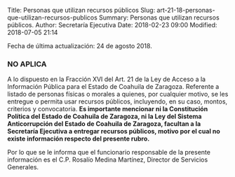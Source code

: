 Title: Personas que utilizan recursos públicos
Slug: art-21-18-personas-que-utilizan-recursos-publicos
Summary: Personas que utilizan recursos públicos.
Author: Secretaría Ejecutiva
Date: 2018-02-23 09:00
Modified: 2018-07-05 21:14


Fecha de última actualización: 24 de agosto 2018.

### NO APLICA

A lo dispuesto en la Fracción XVI del Art. 21 de la Ley de Acceso a la
Información Pública para el Estado de Coahuila de Zaragoza. Referente a
listado de personas físicas o morales a quienes, por cualquier motivo,
se les entregue o permita usar recursos públicos, incluyendo, en su
caso, montos, criterios y convocatoria. **Es importante mencionar ni la
Constitución Política del Estado de Coahuila de Zaragoza, ni la Ley del
Sistema Anticorrupción del Estado de Coahuila de Zaragoza, facultan a
la Secretaría Ejecutiva a entregar recursos públicos, motivo por el
cual no existe información respecto del presente rubro.**

Por lo que se le informa que el funcionario responsable de la presente
información es el C.P. Rosalío Medina Martínez, Director de Servicios
Generales.
